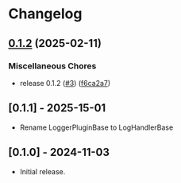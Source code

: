 # Changelog

## [0.1.2](https://github.com/snakemake/snakemake-interface-logger-plugins/compare/0.1.1...v0.1.2) (2025-02-11)


### Miscellaneous Chores

* release 0.1.2 ([#3](https://github.com/snakemake/snakemake-interface-logger-plugins/issues/3)) ([f6ca2a7](https://github.com/snakemake/snakemake-interface-logger-plugins/commit/f6ca2a7e5d92b35772ec884577920bfcd40d6b9b))

## [0.1.1] - 2025-15-01
- Rename LoggerPluginBase to LogHandlerBase

## [0.1.0] - 2024-11-03

- Initial release.
